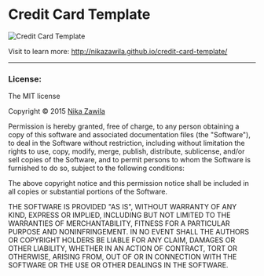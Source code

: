 Credit Card Template
====================

![Credit Card Template](https://raw.githubusercontent.com/nikazawila/credit-card-template/master/preview.jpg)

Visit to learn more: http://nikazawila.github.io/credit-card-template/

---

### License:

The MIT license

Copyright &copy; 2015 [Nika Zawila](http://nikazawila.com)

Permission is hereby granted, free of charge, to any person obtaining a copy of this software and associated documentation files (the "Software"), to deal in the Software without restriction, including without limitation the rights to use, copy, modify, merge, publish, distribute, sublicense, and/or sell copies of the Software, and to permit persons to whom the Software is furnished to do so, subject to the following conditions:

The above copyright notice and this permission notice shall be included in all copies or substantial portions of the Software.

THE SOFTWARE IS PROVIDED "AS IS", WITHOUT WARRANTY OF ANY KIND, EXPRESS OR IMPLIED, INCLUDING BUT NOT LIMITED TO THE WARRANTIES OF MERCHANTABILITY, FITNESS FOR A PARTICULAR PURPOSE AND NONINFRINGEMENT. IN NO EVENT SHALL THE AUTHORS OR COPYRIGHT HOLDERS BE LIABLE FOR ANY CLAIM, DAMAGES OR OTHER LIABILITY, WHETHER IN AN ACTION OF CONTRACT, TORT OR OTHERWISE, ARISING FROM, OUT OF OR IN CONNECTION WITH THE SOFTWARE OR THE USE OR OTHER DEALINGS IN THE SOFTWARE.

